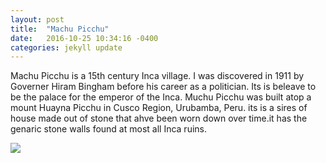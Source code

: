 ```yaml
---
layout: post
title:  "Machu Picchu"
date:   2016-10-25 10:34:16 -0400
categories: jekyll update
---
```

Machu Picchu is a 15th century Inca village. I was discovered in 1911 by Governer Hiram Bingham before his career as a politician. Its is beleave to be the palace for the emperor of the Inca. Muchu Picchu was built atop a mount Huayna Picchu in Cusco Region, Urubamba, Peru. its is a sires of house made out of stone that ahve been worn down over time.it has the genaric stone walls found at most all Inca ruins. 

<!DOCTYPE html> 
  <html>
    <body>
    <img src="https://lonelyplanetimages.imgix.net/mastheads/16641625.jpg?sharp=10&vib=20&w=1200"/>
    </body>
  </html>
